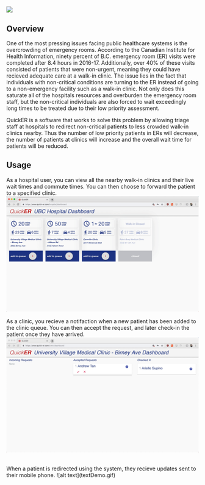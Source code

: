 <img src="https://res.cloudinary.com/dxih0rp6w/image/upload/v1552872340/quickerSplash.png" align="center" />

<br />

## Overview

One of the most pressing issues facing public healthcare systems is the overcrowding of emergency rooms. According to the Canadian Institute for Health Information, ninety percent of B.C. emergency room (ER) visits were completed after 8.4 hours in 2016-17. Additionally, over 40% of these visits consisted of patients that were non-urgent, meaning they could have recieved adequate care at a walk-in clinic. The issue lies in the fact that individuals with non-critical conditions are turning to the ER instead of going to a non-emergency facility such as a walk-in clinic. Not only does this saturate all of the hospitals resources and overburden the emergency room staff, but the non-critical individuals are also forced to wait exceedingly long times to be treated due to their low priority assessment. 

QuickER is a software that works to solve this problem by allowing triage staff at hospitals to redirect non-critical patients to less crowded walk-in clinics nearby. Thus the number of low priority patients in ERs will decrease, the number of patients at clinics will increase and the overall wait time for patients will be reduced. 

## Usage

As a hospital user, you can view all the nearby walk-in clinics and their live wait times and commute times. You can then choose to forward the patient to a specified clinic.
![alt text](hospitalDemo.gif)
<br/>

As a clinic, you recieve a notifaction when a new patient has been added to the clinic queue. You can then accept the request, and later check-in the patient once they have arrived.
![alt text](clinicDemo.gif)

<br/>
When a patient is redirected using the system, they recieve updates sent to their mobile phone. 
![alt text](textDemo.gif)
